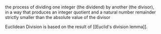 the process of dividing one integer (the dividend) by another (the divisor), in a way that produces an integer quotient and a natural number remainder strictly smaller than the absolute value of the divisor

Euclidean Division is based on the result of [[Euclid's division lemma]].